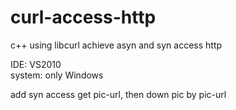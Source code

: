 # curl-access-http
c++ using libcurl achieve asyn and syn access http
  
IDE: VS2010  
system: only Windows  
  

add syn access get pic-url, then down pic by pic-url
